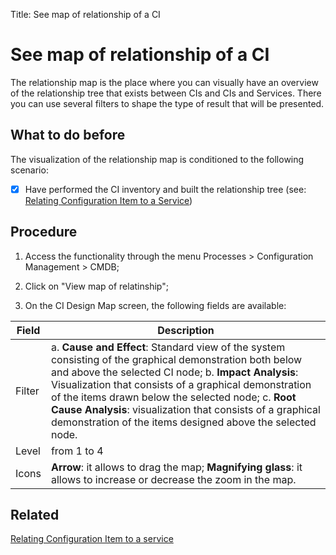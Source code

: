 Title: See map of relationship of a CI

# See map of relationship of a CI

The relationship map is the place where you can visually have an overview of the relationship tree that exists between CIs and CIs and Services. There you can use several filters to shape the type of result that will be presented.

## What to do before

The visualization of the relationship map is conditioned to the following scenario:

- [X] Have performed the CI inventory and built the relationship tree (see: [Relating Configuration Item to a Service][2])

## Procedure

1. Access the functionality through the menu Processes > Configuration Management > CMDB;

2. Click on "View map of relatinship";

3. On the CI Design Map screen, the following fields are available:

| Field | Description |
|-------|-----------|
|Filter| a.  **Cause and Effect**: Standard view of the system consisting of the graphical demonstration both below and above the selected CI node; b. **Impact Analysis**: Visualization that consists of a graphical demonstration of the items drawn below the selected node; c. **Root Cause Analysis**: visualization that consists of a graphical demonstration of the items designed above the selected node.|
|Level| from 1 to 4 |
|Icons| **Arrow**: it allows to drag the map; **Magnifying glass**: it allows to increase or decrease the zoom in the map.


## Related

[Relating Configuration Item to a service][1]

[1]:/en-us/4biz-helium/processes/configuration/use/create-ic-relationship.html

[2]:/en-us/4biz-helium/processes/configuration/use/create-ic-relationship.html
